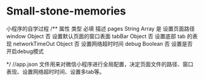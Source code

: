 # Small-stone-memories
小程序的自学过程
/** 
  属性             类型            必填          描述
  pages           String Array     是         设置页面路径
  window          Object           否         设置默认页面的窗口表面
  tabBar          Object           否         设置底部 tab 的表现
  networkTimeOut  Object           否         设置网络超时时间
  debug           Boolean          否         设置是否开启debug模式

*/
//app.json 文件用来对微信小程序进行全局配置，决定页面文件的路径、窗口表现、设置网络超时时间、设置多tab等。